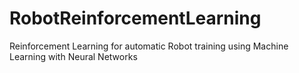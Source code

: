 # RobotReinforcementLearning
Reinforcement Learning for automatic Robot training using Machine Learning with Neural Networks


